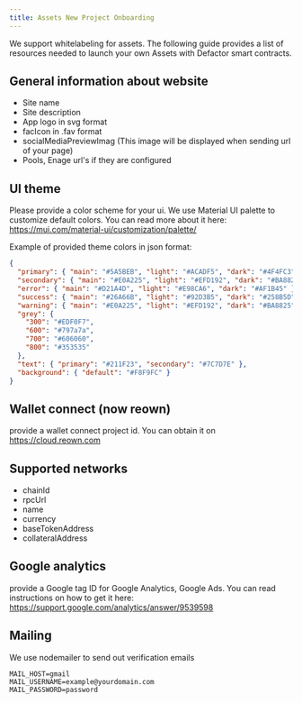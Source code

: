```yaml
---
title: Assets New Project Onboarding
---
```


We support whitelabeling for assets. The following guide provides a list of resources needed to launch your own Assets with Defactor smart contracts.

## General information about website

- Site name
- Site description
- App logo in svg format
- facIcon in .fav format
- socialMediaPreviewImag (This image will be displayed when sending url of your page)
- Pools, Enage url's if they are configured

## UI theme

Please provide a color scheme for your ui. We use Material UI palette to customize default colors. You can read more about it here: https://mui.com/material-ui/customization/palette/

Example of provided theme colors in json format:

```json
{
  "primary": { "main": "#5A5BEB", "light": "#ACADF5", "dark": "#4F4FC3" },
  "secondary": { "main": "#E0A225", "light": "#EFD192", "dark": "#BA8825" },
  "error": { "main": "#D21A4D", "light": "#E98CA6", "dark": "#AF1B45" },
  "success": { "main": "#26A66B", "light": "#92D3B5", "dark": "#258B5D" },
  "warning": { "main": "#E0A225", "light": "#EFD192", "dark": "#BA8825" },
  "grey": {
    "300": "#EDF0F7",
    "600": "#797a7a",
    "700": "#606060",
    "800": "#353535"
  },
  "text": { "primary": "#211F23", "secondary": "#7C7D7E" },
  "background": { "default": "#F8F9FC" }
}
```

## Wallet connect (now reown)

provide a wallet connect project id. You can obtain it on https://cloud.reown.com

## Supported networks

- chainId
- rpcUrl
- name
- currency
- baseTokenAddress
- collateralAddress

## Google analytics

provide a Google tag ID for Google Analytics, Google Ads. You can read instructions on how to get it here:
https://support.google.com/analytics/answer/9539598

## Mailing

We use nodemailer to send out verification emails

```
MAIL_HOST=gmail
MAIL_USERNAME=example@yourdomain.com
MAIL_PASSWORD=password
```
